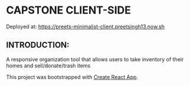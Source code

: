 # CAPSTONE CLIENT-SIDE
Deployed at: https://preets-minimalist-client.preetsingh13.now.sh

## INTRODUCTION:
A responsive organization tool that allows users to take inventory of their homes and sell/donate/trash items

This project was bootstrapped with [Create React App](https://github.com/facebook/create-react-app).


